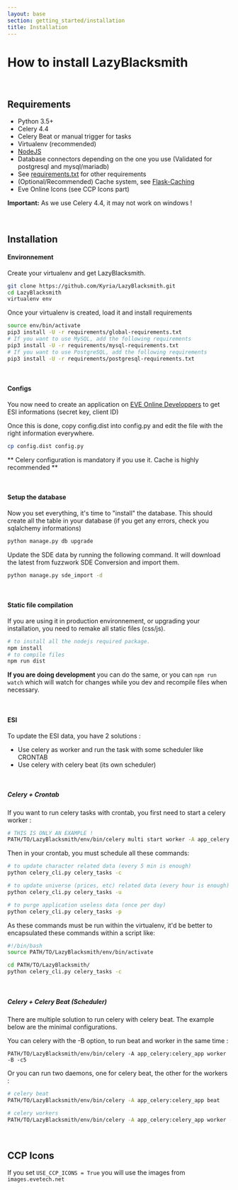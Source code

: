 ```yaml
---
layout: base
section: getting_started/installation
title: Installation
---
```

# How to install LazyBlacksmith

&nbsp;

## Requirements
* Python 3.5+
* Celery 4.4
* Celery Beat or manual trigger for tasks
* Virtualenv (recommended)
* [NodeJS](http://nodejs.org/)
* Database connectors depending on the one you use (Validated for postgresql and mysql/mariadb)
* See [requirements.txt](https://github.com/Kyria/LazyBlacksmith/tree/master/requirements/) for other requirements
* (Optional/Recommended) Cache system, see [Flask-Caching](https://pythonhosted.org/Flask-Caching/)
* Eve Online Icons (see CCP Icons part)

__Important:__ As we use Celery 4.4, it may not work on windows !

&nbsp;

## Installation

#### Environnement
Create your virtualenv and get LazyBlacksmith.
```bash
git clone https://github.com/Kyria/LazyBlacksmith.git
cd LazyBlacksmith
virtualenv env
```

Once your virtualenv is created, load it and install requirements
```bash
source env/bin/activate
pip3 install -U -r requirements/global-requirements.txt
# If you want to use MySQL, add the following requirements
pip3 install -U -r requirements/mysql-requirements.txt
# If you want to use PostgreSQL, add the following requirements
pip3 install -U -r requirements/postgresql-requirements.txt
```

&nbsp;

#### Configs
You now need to create an application on [EVE Online Developpers](https://developers.eveonline.com/applications) to get ESI informations (secret key, client ID)

Once this is done, copy config.dist into config.py and edit the file with the right information everywhere.
```bash
cp config.dist config.py
```

** Celery configuration is mandatory if you use it. Cache is highly recommended **

&nbsp;

#### Setup the database
Now you set everything, it's time to "install" the database. This should create all the table in your database (if you get any errors, check you sqlalchemy informations)
```sh
python manage.py db upgrade
```

Update the SDE data by running the following command. It will download the latest from fuzzwork SDE Conversion and import them.
```sh
python manage.py sde_import -d
```

&nbsp;

#### Static file compilation
If you are using it in production environnement, or upgrading your installation, you need to remake all static files (css/js).

```sh
# to install all the nodejs required package.
npm install
# to compile files
npm run dist
```

__If you are doing development__ you can do the same, or you can `npm run watch` which will watch for changes while you dev and recompile files when necessary.

&nbsp;

#### ESI
To update the ESI data, you have 2 solutions :
* Use celery as worker and run the task with some scheduler like CRONTAB
* Use celery with celery beat (its own scheduler)

&nbsp;

##### Celery + Crontab

If you want to run celery tasks with crontab, you first need to start a celery worker :
```sh
# THIS IS ONLY AN EXAMPLE !
PATH/TO/LazyBlacksmith/env/bin/celery multi start worker -A app_celery:celery_app -c5
```

Then in your crontab, you must schedule all these commands:
```sh
# to update character related data (every 5 min is enough)
python celery_cli.py celery_tasks -c

# to update universe (prices, etc) related data (every hour is enough)
python celery_cli.py celery_tasks -u

# to purge application useless data (once per day)
python celery_cli.py celery_tasks -p
```

As these commands must be run within the virtualenv, it'd be better to encapsulated these commands within a script like:
```sh
#!/bin/bash
source PATH/TO/LazyBlacksmith/env/bin/activate

cd PATH/TO/LazyBlacksmith/
python celery_cli.py celery_tasks -c
```

&nbsp;

##### Celery + Celery Beat (Scheduler)
There are multiple solution to run celery with celery beat. The example below are the minimal configurations.

You can celery with the -B option, to run beat and worker in the same time :
```
PATH/TO/LazyBlacksmith/env/bin/celery -A app_celery:celery_app worker -B -c5
```

Or you can run two daemons, one for celery beat, the other for the workers :
```sh
# celery beat
PATH/TO/LazyBlacksmith/env/bin/celery -A app_celery:celery_app beat

# celery workers
PATH/TO/LazyBlacksmith/env/bin/celery -A app_celery:celery_app worker -c5
```


&nbsp;

## CCP Icons

If you set ```USE_CCP_ICONS = True``` you will use the images from ```images.evetech.net```

